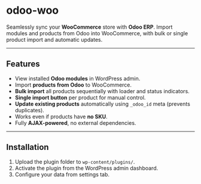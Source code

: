 # odoo-woo

Seamlessly sync your **WooCommerce** store with **Odoo ERP**. Import modules and products from Odoo into WooCommerce, with bulk or single product import and automatic updates.

---

## Features

- View installed **Odoo modules** in WordPress admin.  
- Import **products from Odoo** to WooCommerce.  
- **Bulk import** all products sequentially with loader and status indicators.  
- **Single import button** per product for manual control.  
- **Update existing products** automatically using `_odoo_id` meta (prevents duplicates).  
- Works even if products have **no SKU**.  
- Fully **AJAX-powered**, no external dependencies.

---

## Installation

1. Upload the plugin folder to `wp-content/plugins/`.  
2. Activate the plugin from the WordPress admin dashboard.  
3. Configure your data from settings tab.

